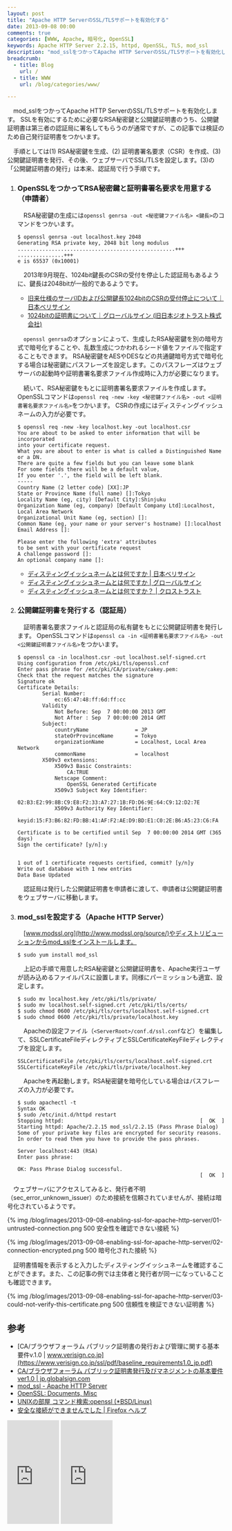 ```yaml
---
layout: post
title: "Apache HTTP ServerのSSL/TLSサポートを有効化する"
date: 2013-09-08 00:00
comments: true
categories: [WWW, Apache, 暗号化, OpenSSL]
keywords: Apache HTTP Server 2.2.15, httpd, OpenSSL, TLS, mod_ssl
description: "mod_sslをつかってApache HTTP ServerのSSL/TLSサポートを有効化します。"
breadcrumb:
  - title: Blog
    url: /
  - title: WWW
    url: /blog/categories/www/

---
```


　mod_sslをつかってApache HTTP ServerのSSL/TLSサポートを有効化します。
SSLを有効にするために必要なRSA秘密鍵と公開鍵証明書のうち、公開鍵証明書は第三者の認証局に署名してもらうのが通常ですが、この記事では検証のため自己発行証明書をつかいます。<!-- more -->

　手順としては(1) RSA秘密鍵を生成、(2) 証明書署名要求（CSR）を作成、(3) 公開鍵証明書を発行、その後、ウェブサーバでSSL/TLSを設定します。(3)の「公開鍵証明書の発行」は本来、認証局で行う手順です。

 1. ### OpenSSLをつかってRSA秘密鍵と証明書署名要求を用意する（申請者）

    　RSA秘密鍵の生成には`openssl genrsa -out <秘密鍵ファイル名> <鍵長>`のコマンドをつかいます。

        $ openssl genrsa -out localhost.key 2048
        Generating RSA private key, 2048 bit long modulus
        ...................................................+++
        ...............+++
        e is 65537 (0x10001)

    　2013年9月現在、1024bit鍵長のCSRの受付を停止した認証局もあるように、鍵長は2048bitが一般的であるようです。

    - [旧来仕様のサーバIDおよび公開鍵長1024bitのCSRの受付停止について｜日本ベリサイン](https://www.verisign.co.jp/ssl/about/20120531.html)
    - [1024bitの証明書について｜グローバルサイン (旧日本ジオトラスト株式会社)](https://jp.globalsign.com/knowledge/ssl/use/1024bit.html)

    　`openssl genrsa`のオプションによって、生成したRSA秘密鍵を別の暗号方式で暗号化することや、乱数生成につかわれるシード値をファイルで指定することもできます。
    RSA秘密鍵をAESやDESなどの共通鍵暗号方式で暗号化する場合は秘密鍵にパスフレーズを設定します。このパスフレーズはウェブサーバの起動時や証明書署名要求ファイル作成時に入力が必要になります。

    　続いて、RSA秘密鍵をもとに証明書署名要求ファイルを作成します。OpenSSLコマンドは`openssl req -new -key <秘密鍵ファイル名> -out <証明書署名要求ファイル名>`をつかいます。
    CSRの作成にはディスティングイッシュネームの入力が必要です。

        $ openssl req -new -key localhost.key -out localhost.csr
        You are about to be asked to enter information that will be incorporated
        into your certificate request.
        What you are about to enter is what is called a Distinguished Name or a DN.
        There are quite a few fields but you can leave some blank
        For some fields there will be a default value,
        If you enter '.', the field will be left blank.
        -----
        Country Name (2 letter code) [XX]:JP
        State or Province Name (full name) []:Tokyo
        Locality Name (eg, city) [Default City]:Shinjuku
        Organization Name (eg, company) [Default Company Ltd]:Localhost, Local Area Network
        Organizational Unit Name (eg, section) []:
        Common Name (eg, your name or your server's hostname) []:localhost
        Email Address []:

        Please enter the following 'extra' attributes
        to be sent with your certificate request
        A challenge password []:
        An optional company name []:

    - [ディスティングイッシュネームとは何ですか | 日本ベリサイン](https://www.verisign.co.jp/ssl/help/faq/110041/)
    - [ディスティングイッシュネームとは何ですか | グローバルサイン](https://jp.globalsign.com/support/faq/74.html)
    - [ディスティングイッシュネームとは何ですか？ | クロストラスト ](https://crosstrust.co.jp/support/faq/faq08/a002)

 2. ### 公開鍵証明書を発行する（認証局）

    　証明書署名要求ファイルと認証局の私有鍵をもとに公開鍵証明書を発行します。
    OpenSSLコマンドは`openssl ca -in <証明書署名要求ファイル名> -out <公開鍵証明書ファイル名>`をつかいます。

        $ openssl ca -in localhost.csr -out localhost.self-signed.crt
        Using configuration from /etc/pki/tls/openssl.cnf
        Enter pass phrase for /etc/pki/CA/private/cakey.pem:
        Check that the request matches the signature
        Signature ok
        Certificate Details:
                Serial Number:
                    ec:65:47:48:ff:6d:ff:cc
                Validity
                    Not Before: Sep  7 00:00:00 2013 GMT
                    Not After : Sep  7 00:00:00 2014 GMT
                Subject:
                    countryName               = JP
                    stateOrProvinceName       = Tokyo
                    organizationName          = Localhost, Local Area Network
                    commonName                = localhost
                X509v3 extensions:
                    X509v3 Basic Constraints:
                        CA:TRUE
                    Netscape Comment:
                        OpenSSL Generated Certificate
                    X509v3 Subject Key Identifier:
                        02:B3:E2:99:8B:C9:E8:F2:33:A7:27:1B:FD:D6:9E:64:C9:12:D2:7E
                    X509v3 Authority Key Identifier:
                        keyid:15:F3:B6:82:FD:BB:41:AF:F2:AE:D9:BD:E1:C0:2E:B6:A5:23:C6:FA

        Certificate is to be certified until Sep  7 00:00:00 2014 GMT (365 days)
        Sign the certificate? [y/n]:y


        1 out of 1 certificate requests certified, commit? [y/n]y
        Write out database with 1 new entries
        Data Base Updated

    　認証局は発行した公開鍵証明書を申請者に渡して、申請者は公開鍵証明書をウェブサーバに移動します。

 3. ### mod_sslを設定する（Apache HTTP Server）

    　[www.modssl.org](http://www.modssl.org/source/)やディストリビューションからmod_sslをインストールします。

        $ sudo yum install mod_ssl

    　上記の手順で用意したRSA秘密鍵と公開鍵証明書を、Apache実行ユーザが読み込めるファイルパスに設置します。同様にパーミッションも適宜、設定します。

        $ sudo mv localhost.key /etc/pki/tls/private/
        $ sudo mv localhost.self-signed.crt /etc/pki/tls/certs/
        $ sudo chmod 0600 /etc/pki/tls/certs/localhost.self-signed.crt
        $ sudo chmod 0600 /etc/pki/tls/private/localhost.key

    　Apacheの設定ファイル（`<ServerRoot>/conf.d/ssl.conf`など）を編集して、SSLCertificateFileディレクティブとSSLCertificateKeyFileディレクティブを設定します。

        SSLCertificateFile /etc/pki/tls/certs/localhost.self-signed.crt
        SSLCertificateKeyFile /etc/pki/tls/private/localhost.key

    　Apacheを再起動します。RSA秘密鍵を暗号化している場合はパスフレーズの入力が必要です。

        $ sudo apachectl -t
        Syntax OK
        $ sudo /etc/init.d/httpd restart
        Stopping httpd:                                            [  OK  ]
        Starting httpd: Apache/2.2.15 mod_ssl/2.2.15 (Pass Phrase Dialog)
        Some of your private key files are encrypted for security reasons.
        In order to read them you have to provide the pass phrases.

        Server localhost:443 (RSA)
        Enter pass phrase:

        OK: Pass Phrase Dialog successful.
                                                                   [  OK  ]

　ウェブサーバにアクセスしてみると、発行者不明（sec_error_unknown_issuer）のため接続を信頼されていませんが、接続は暗号化されているようです。

{% img /blog/images/2013-09-08-enabling-ssl-for-apache-http-server/01-untrusted-connection.png 500 安全性を確認できない接続 %}

{% img /blog/images/2013-09-08-enabling-ssl-for-apache-http-server/02-connection-encrypted.png 500 暗号化された接続 %}

　証明書情報を表示すると入力したディスティングイッシュネームを確認することができます。また、この記事の例では主体者と発行者が同一になっていることも確認できます。

{% img /blog/images/2013-09-08-enabling-ssl-for-apache-http-server/03-could-not-verify-this-certificate.png 500 信頼性を検証できない証明書 %}

## 参考

- [CA/ブラウザフォーラム パブリック証明書の発行および管理に関する基本要件v.1.0 | www.verisign.co.jp](https://www.verisign.co.jp/ssl/pdf/baseline_requirements1.0_jp.pdf)
- [CA/ブラウザフォーラム パブリック証明書発行及びマネジメントの基本要件 ver1.0 | jp.globalsign.com](https://jp.globalsign.com/repository/baseline_requirements_ja.pdf)
- [mod_ssl - Apache HTTP Server](http://httpd.apache.org/docs/2.2/mod/mod_ssl.html)
- [OpenSSL: Documents, Misc](http://www.openssl.org/docs/)
- [UNIXの部屋 コマンド検索:openssl (*BSD/Linux)](http://x68000.q-e-d.net/~68user/unix/pickup?openssl)
- [安全な接続ができませんでした | Firefox ヘルプ](https://support.mozilla.org/ja/kb/Secure%20Connection%20Failed)

<iframe src="http://rcm-fe.amazon-adsystem.com/e/cm?lt1=_top&bc1=000000&IS2=1&bg1=FFFFFF&fc1=000000&lc1=0000FF&t=seijimomotobl-22&o=9&p=8&l=as4&m=amazon&f=ifr&ref=ss_til&asins=490531822X" style="width:120px;height:240px;" scrolling="no" marginwidth="0" marginheight="0" frameborder="0"></iframe>
<iframe src="http://rcm-fe.amazon-adsystem.com/e/cm?lt1=_top&bc1=000000&IS2=1&bg1=FFFFFF&fc1=000000&lc1=0000FF&t=seijimomotobl-22&o=9&p=8&l=as4&m=amazon&f=ifr&ref=ss_til&asins=477415783X" style="width:120px;height:240px;" scrolling="no" marginwidth="0" marginheight="0" frameborder="0"></iframe>
